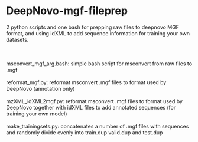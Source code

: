 # DeepNovo-mgf-fileprep
2 python scripts and one bash for prepping raw files to deepnovo MGF format, and using idXML to add sequence information for training your own datasets.

<br>
<br>msconvert_mgf_arg.bash: simple bash script for msconvert from raw files to .mgf<br>
<br>reformat_mgf.py: reformat msconvert .mgf files to format used by DeepNovo (annotation only) <br> 
<br>mzXML_idXML2mgf.py: reformat msconvert .mgf files to format used by DeepNovo together with idXML files to add annotated sequences (for training your own model)<br><br>
make_trainingsets.py: concatenates a number of .mgf files with sequences and randomly divide evenly into train.dup valid.dup and test.dup

